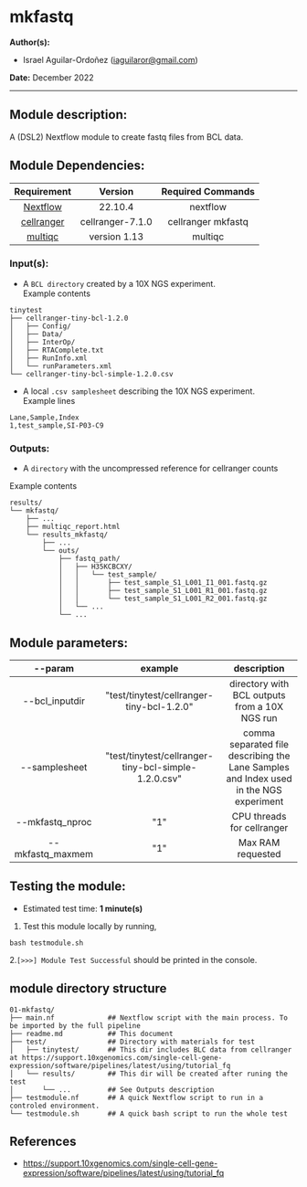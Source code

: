 # mkfastq
**Author(s):**

* Israel Aguilar-Ordoñez (iaguilaror@gmail.com)

**Date:** December 2022  

---

## Module description:  

A (DSL2) Nextflow module to create fastq files from BCL data.

## Module Dependencies:
| Requirement | Version  | Required Commands |
|:---------:|:--------:|:-------------------:|
| [Nextflow](https://www.nextflow.io/docs/latest/getstarted.html) | 22.10.4 | nextflow |
| [cellranger](https://support.10xgenomics.com/single-cell-gene-expression/software/downloads/latest) | cellranger-7.1.0 | cellranger mkfastq |
| [multiqc](https://multiqc.info/) | version 1.13 | multiqc |

### Input(s):

* A `BCL directory` created by a 10X NGS experiment.  
Example contents  
```
tinytest
├── cellranger-tiny-bcl-1.2.0
│   ├── Config/
│   ├── Data/
│   ├── InterOp/
│   ├── RTAComplete.txt
│   ├── RunInfo.xml
│   └── runParameters.xml
└── cellranger-tiny-bcl-simple-1.2.0.csv
```

* A local `.csv samplesheet` describing the 10X NGS experiment.  
Example lines  
```
Lane,Sample,Index
1,test_sample,SI-P03-C9
```

### Outputs:

* A `directory` with the uncompressed reference for cellranger counts  

Example contents  
```
results/
└── mkfastq/
    ├── ...
    ├── multiqc_report.html
    └── results_mkfastq/
        ├── ...
        └── outs/
            ├── fastq_path/
            │   ├── H35KCBCXY/
            │   │   └── test_sample/
            │   │       ├── test_sample_S1_L001_I1_001.fastq.gz
            │   │       ├── test_sample_S1_L001_R1_001.fastq.gz
            │   │       └── test_sample_S1_L001_R2_001.fastq.gz
            │   └── ...
            └── ...
```

## Module parameters:

| --param | example  | description |
|:---------:|:--------:|:-------------------:|
| --bcl_inputdir | "test/tinytest/cellranger-tiny-bcl-1.2.0" | directory with BCL outputs from a 10X NGS run |
| --samplesheet | "test/tinytest/cellranger-tiny-bcl-simple-1.2.0.csv" | comma separated file describing the Lane Samples and Index used in the NGS experiment |
| --mkfastq_nproc | "1" | CPU threads for cellranger |
| --mkfastq_maxmem | "1" | Max RAM requested |

## Testing the module:

* Estimated test time:  **1 minute(s)**  

1. Test this module locally by running,
```
bash testmodule.sh
```

2.`[>>>] Module Test Successful` should be printed in the console.  

## module directory structure

````
01-mkfastq/
├── main.nf             ## Nextflow script with the main process. To be imported by the full pipeline 
├── readme.md           ## This document
├── test/               ## Directory with materials for test
│   ├── tinytest/       ## This dir includes BLC data from cellranger at https://support.10xgenomics.com/single-cell-gene-expression/software/pipelines/latest/using/tutorial_fq
│   └── results/        ## This dir will be created after runing the test
│       └── ...         ## See Outputs description
├── testmodule.nf       ## A quick Nextflow script to run in a controled environment.
└── testmodule.sh       ## A quick bash script to run the whole test
````
## References
* https://support.10xgenomics.com/single-cell-gene-expression/software/pipelines/latest/using/tutorial_fq